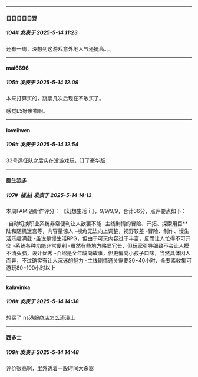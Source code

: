 ﻿
*****

####  日日日日日野  
##### 104#       发表于 2025-5-14 11:23

还有一周，没想到这游戏意外地人气还挺高。。。


*****

####  mai6696  
##### 105#       发表于 2025-5-14 12:09

本来打算买的，跳票几次后现在不敢买了。

感觉L5好废物啊。


*****

####  loveilwen  
##### 106#       发表于 2025-5-14 12:54

33号远征队之后实在没游戏玩，订了豪华版


*****

####  医生狼多  
##### 107#         楼主| 发表于 2025-5-14 14:13

本周FAMI通新作评分：
《幻想生活ｉ》，9/9/9/9，合计36分，点评要点如下：

-自动切换职业系统非常便利让人欲罢不能
-主线剧情的冒险、开拓、探索用巨**陆和随机迷宫等，内容量惊人
-视角无法向上调整，视野较差
-冒险、制作、慢生活乐趣满载
-虽说是慢生活RPG，但由于可玩内容过于丰富，反而让人忙得不可开交
-系统各种功能非常便利
-虽然有些地方略显冗长，但玩家引导细致不会让人摸不清头脑，设计优秀
-介绍是全年龄向故事，但更偏向小孩子口味，当然具体因人而异，不过确实有让人沉迷的魅力
-主线剧情通关需要30~40小时、全要素收集可游玩80~100小时以上


*****

####  kalavinka  
##### 108#       发表于 2025-5-14 14:38

想买了 ns港服商店怎么还没上


*****

####  西多士  
##### 109#       发表于 2025-5-14 14:48

评价很高啊，里外透着一股时间大杀器

